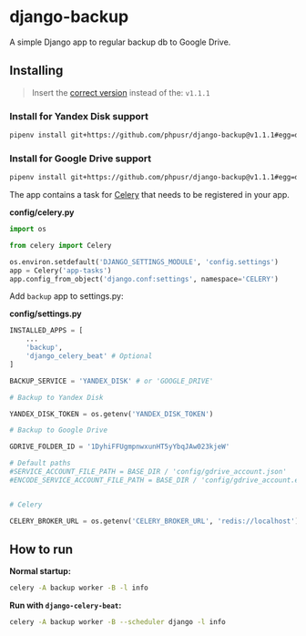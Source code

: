 django-backup
=============

A simple Django app to regular backup db to Google Drive.

## Installing

> Insert the [correct version](https://github.com/phpusr/django-backup/tags) instead of the: `v1.1.1`

### Install for Yandex Disk support

```bash
pipenv install git+https://github.com/phpusr/django-backup@v1.1.1#egg=django-backup[yandex-disk]
```

### Install for Google Drive support

```bash
pipenv install git+https://github.com/phpusr/django-backup@v1.1.1#egg=django-backup[gdrive]
```

The app contains a task for [Celery](https://docs.celeryproject.org/) that needs to be registered in your app.

**config/celery.py**

```python
import os

from celery import Celery

os.environ.setdefault('DJANGO_SETTINGS_MODULE', 'config.settings')
app = Celery('app-tasks')
app.config_from_object('django.conf:settings', namespace='CELERY')
```

Add `backup` app to settings.py:

**config/settings.py**

```python
INSTALLED_APPS = [
    ...
    'backup',
    'django_celery_beat' # Optional
]

BACKUP_SERVICE = 'YANDEX_DISK' # or 'GOOGLE_DRIVE'

# Backup to Yandex Disk

YANDEX_DISK_TOKEN = os.getenv('YANDEX_DISK_TOKEN')

# Backup to Google Drive

GDRIVE_FOLDER_ID = '1DyhiFFUgmpnwxunHT5yYbqJAw023kjeW'

# Default paths
#SERVICE_ACCOUNT_FILE_PATH = BASE_DIR / 'config/gdrive_account.json'
#ENCODE_SERVICE_ACCOUNT_FILE_PATH = BASE_DIR / 'config/gdrive_account.enc'


# Celery

CELERY_BROKER_URL = os.getenv('CELERY_BROKER_URL', 'redis://localhost')
```

## How to run

**Normal startup:**

```bash
celery -A backup worker -B -l info
```

**Run with `django-celery-beat`:**

```bash
celery -A backup worker -B --scheduler django -l info
```
